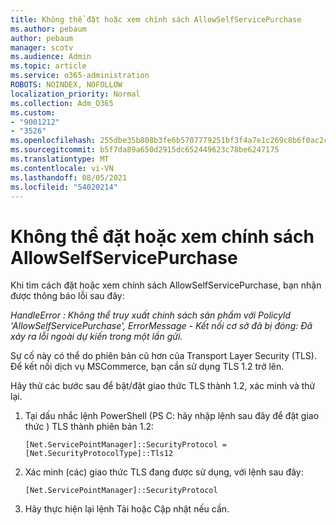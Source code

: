 ```yaml
---
title: Không thể đặt hoặc xem chính sách AllowSelfServicePurchase
ms.author: pebaum
author: pebaum
manager: scotv
ms.audience: Admin
ms.topic: article
ms.service: o365-administration
ROBOTS: NOINDEX, NOFOLLOW
localization_priority: Normal
ms.collection: Adm_O365
ms.custom:
- "9001212"
- "3526"
ms.openlocfilehash: 255dbe35b808b3fe6b5707779251bf3f4a7e1c269c8b6f0ac2cb43ca03c469e9
ms.sourcegitcommit: b5f7da89a650d2915dc652449623c78be6247175
ms.translationtype: MT
ms.contentlocale: vi-VN
ms.lasthandoff: 08/05/2021
ms.locfileid: "54020214"
---
```

# <a name="unable-to-set-or-view-the-allowselfservicepurchase-policy"></a>Không thể đặt hoặc xem chính sách AllowSelfServicePurchase

Khi tìm cách đặt hoặc xem chính sách AllowSelfServicePurchase, bạn nhận được thông báo lỗi sau đây:

*HandleError : Không thể truy xuất chính sách sản phẩm với PolicyId 'AllowSelfServicePurchase', ErrorMessage - Kết nối cơ sở đã bị đóng: Đã xảy ra lỗi ngoài dự kiến trong một lần gửi.*

Sự cố này có thể do phiên bản cũ hơn của Transport Layer Security (TLS). Để kết nối dịch vụ MSCommerce, bạn cần sử dụng TLS 1.2 trở lên.  

Hãy thử các bước sau để bật/đặt giao thức TLS thành 1.2, xác minh và thử lại.
 1. Tại dấu nhắc lệnh PowerShell (PS C: hãy nhập lệnh sau đây để đặt giao thức \) TLS thành phiên bản 1.2:

    `[Net.ServicePointManager]::SecurityProtocol = [Net.SecurityProtocolType]::Tls12`

2. Xác minh (các) giao thức TLS đang được sử dụng, với lệnh sau đây:

    `[Net.ServicePointManager]::SecurityProtocol` 

3. Hãy thực hiện lại lệnh Tải hoặc Cập nhật nếu cần.

